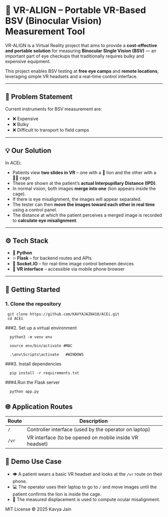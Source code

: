 # 🦁 VR-ALIGN – Portable VR-Based BSV (Binocular Vision) Measurement Tool

VR-ALIGN is a Virtual Reality project that aims to provide a **cost-effective and portable solution** for measuring **Binocular Single Vision (BSV)** — an important part of eye checkups that traditionally requires bulky and expensive equipment.

This project enables BSV testing at **free eye camps** and **remote locations**, leveraging simple VR headsets and a real-time control interface.

---

## 🧠 Problem Statement

Current instruments for BSV measurement are:
- ❌ Expensive  
- ❌ Bulky  
- ❌ Difficult to transport to field camps

---

## 💡 Our Solution

In ACEi:
- Patients view **two slides in VR** – one with a 🦁 lion and the other with a 🦁‍⬛ cage.
- These are shown at the patient’s **actual Interpupillary Distance (IPD)**.
- In normal vision, both images **merge into one** (lion appears inside the cage).
- If there is eye misalignment, the images will appear separated.
- The tester can then **move the images toward each other in real time** using a control panel.
- The distance at which the patient perceives a merged image is recorded to **calculate eye misalignment**.

---

## ⚙️ Tech Stack

- 🐍 **Python**
- 🔥 **Flask** – for backend routes and APIs
- 📡 **Socket.IO** – for real-time image control between devices
- 🥽 **VR interface** – accessible via mobile phone browser

---

## 🚀 Getting Started

### 1. Clone the repository
     
     git clone https://github.com/KAVYAJAIN410/ACEi.git
     cd ACEi

###2. Set up a virtual environment
     
     
      python3 -m venv env

      source env/bin/activate #MAC

      .\env\Scripts\activate   #WINDOWS


###3. Install dependencies
           
            
      pip install -r requirements.txt

###4.Run the Flask server

      python app.py
      
## 🌐 Application Routes

| Route  | Description                                      |
|--------|--------------------------------------------------|
| `/`    | Controller interface (used by the operator on laptop) |
| `/vr`  | VR interface (to be opened on mobile inside VR headset) |

      
## 🧪 Demo Use Case

- 👁 A patient wears a basic VR headset and looks at the `/vr` route on their phone.  
- 💻 The operator uses their laptop to go to `/` and move images until the patient confirms the lion is inside the cage.  
- 📏 The measured displacement is used to compute ocular misalignment.


MIT License © 2025 Kavya Jain
    
